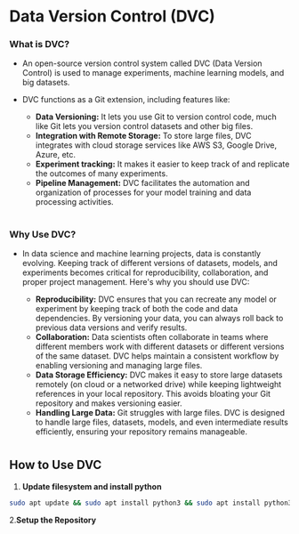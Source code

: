 # Data Version Control (DVC)

### What is DVC?
- An open-source version control system called DVC (Data Version Control) is used to manage experiments, machine learning models, and big datasets.
- DVC functions as a Git extension, including features like:
  
  - **Data Versioning:** It lets you use Git to version control code, much like Git lets you version control datasets and other big files.
  - **Integration with Remote Storage:** To store large files, DVC integrates with cloud storage services like AWS S3, Google Drive, Azure, etc.
  - **Experiment tracking:** It makes it easier to keep track of and replicate the outcomes of many experiments.
  - **Pipeline Management:** DVC facilitates the automation and organization of processes for your model training and data processing activities.

#

### Why Use DVC?
- In data science and machine learning projects, data is constantly evolving. Keeping track of different versions of datasets, models, and experiments becomes critical for reproducibility, collaboration, and proper project management. Here's why you should use DVC:

  - **Reproducibility:** DVC ensures that you can recreate any model or experiment by keeping track of both the code and data dependencies. By versioning your data, you can always roll back to previous data versions and verify results.
  - **Collaboration:** Data scientists often collaborate in teams where different members work with different datasets or different versions of the same dataset. DVC helps maintain a consistent workflow by enabling versioning and managing large files.
  - **Data Storage Efficiency:** DVC makes it easy to store large datasets remotely (on cloud or a networked drive) while keeping lightweight references in your local repository. This avoids bloating your Git repository and makes versioning easier.
  - **Handling Large Data:** Git struggles with large files. DVC is designed to handle large files, datasets, models, and even intermediate results efficiently, ensuring your repository remains manageable.
 
#

## How to Use DVC
1. **Update filesystem and install python**
```bash
sudo apt update && sudo apt install python3 && sudo apt install python3-pip
```

2.**Setup the Repository**
